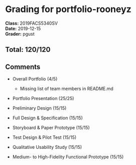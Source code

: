 # Grading for portfolio-rooneyz
**Class:** 2019FACS5340SV<br>
**Date:** 2019-12-15<br>
**Grader:** pgust

## Total: 120/120
## Comments

* Overall Portfolio (4/5)
  * Missing list of team members in README.md

* Portfolio Presentation (25/25)

* Preliminary Design (15/15)

* Full Design & Specification (15/15)

* Storyboard & Paper Prototype (15/15)

* Test Design & Pilot Test (15/15)

* Qualitative Usability Study (15/15)

* Medium- to High-Fidelity Functional Prototype (15/15)
